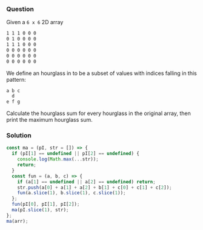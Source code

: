 ### Question

Given a `6 x 6` 2D array

```txt
1 1 1 0 0 0
0 1 0 0 0 0
1 1 1 0 0 0
0 0 0 0 0 0
0 0 0 0 0 0
0 0 0 0 0 0
```

We define an hourglass in to be a subset of values with indices falling in this pattern:

```txt
a b c
  d
e f g
```

Calculate the hourglass sum for every hourglass in the original array, then print the maximum hourglass sum.

### Solution

```js
const ma = (pI, str = []) => {
  if (pI[1] == undefined || pI[2] == undefined) {
    console.log(Math.max(...str));
    return;
  }
  const fun = (a, b, c) => {
    if (a[1] == undefined || a[2] == undefined) return;
    str.push(a[0] + a[1] + a[2] + b[1] + c[0] + c[1] + c[2]);
    fun(a.slice(1), b.slice(1), c.slice(1));
  };
  fun(pI[0], pI[1], pI[2]);
  ma(pI.slice(1), str);
};
ma(arr);
```

$$
$$
